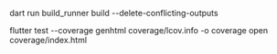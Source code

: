 

 dart run build_runner build --delete-conflicting-outputs

flutter test --coverage
genhtml coverage/lcov.info -o coverage
open coverage/index.html


